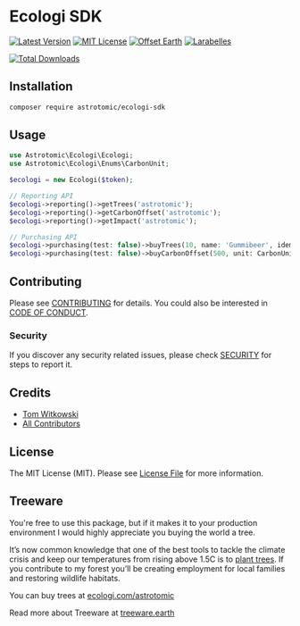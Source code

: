 # Ecologi SDK

[![Latest Version](http://img.shields.io/packagist/v/astrotomic/ecologi-sdk.svg?label=Release&style=for-the-badge)](https://packagist.org/packages/astrotomic/ecologi-sdk)
[![MIT License](https://img.shields.io/github/license/Astrotomic/ecologi-sdk.svg?label=License&color=blue&style=for-the-badge)](https://github.com/Astrotomic/ecologi-sdk/blob/master/LICENSE)
[![Offset Earth](https://img.shields.io/badge/Treeware-%F0%9F%8C%B3-green?style=for-the-badge)](https://forest.astrotomic.info)
[![Larabelles](https://img.shields.io/badge/Larabelles-%F0%9F%A6%84-lightpink?style=for-the-badge)](https://larabelles.com)

[![Total Downloads](https://img.shields.io/packagist/dt/astrotomic/ecologi-sdk.svg?label=Downloads&style=flat-square)](https://packagist.org/packages/astrotomic/ecologi-sdk)

## Installation

```bash
composer require astrotomic/ecologi-sdk
```

## Usage

```php
use Astrotomic\Ecologi\Ecologi;
use Astrotomic\Ecologi\Enums\CarbonUnit;

$ecologi = new Ecologi($token);

// Reporting API
$ecologi->reporting()->getTrees('astrotomic');
$ecologi->reporting()->getCarbonOffset('astrotomic');
$ecologi->reporting()->getImpact('astrotomic');

// Purchasing API
$ecologi->purchasing(test: false)->buyTrees(10, name: 'Gummibeer', idempotency: '1234567890');
$ecologi->purchasing(test: false)->buyCarbonOffset(500, unit: CarbonUnit::KG, idempotency: '1234567890');
```

## Contributing

Please see [CONTRIBUTING](https://github.com/Astrotomic/.github/blob/master/CONTRIBUTING.md) for details. You could also be interested in [CODE OF CONDUCT](https://github.com/Astrotomic/.github/blob/master/CODE_OF_CONDUCT.md).

### Security

If you discover any security related issues, please check [SECURITY](https://github.com/Astrotomic/.github/blob/master/SECURITY.md) for steps to report it.

## Credits

- [Tom Witkowski](https://github.com/Gummibeer)
- [All Contributors](../../contributors)

## License

The MIT License (MIT). Please see [License File](LICENSE.md) for more information.

## Treeware

You're free to use this package, but if it makes it to your production environment I would highly appreciate you buying the world a tree.

It’s now common knowledge that one of the best tools to tackle the climate crisis and keep our temperatures from rising above 1.5C is to [plant trees](https://www.bbc.co.uk/news/science-environment-48870920). If you contribute to my forest you’ll be creating employment for local families and restoring wildlife habitats.

You can buy trees at [ecologi.com/astrotomic](https://forest.astrotomic.info)

Read more about Treeware at [treeware.earth](https://treeware.earth)
